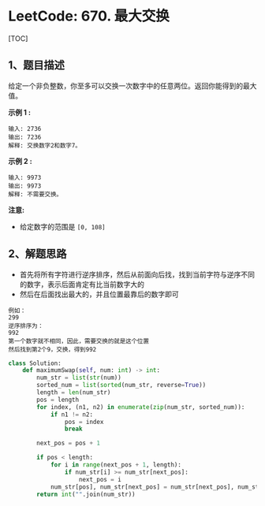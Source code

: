 # LeetCode: 670. 最大交换

[TOC]

## 1、题目描述

给定一个非负整数，你至多可以交换一次数字中的任意两位。返回你能得到的最大值。

**示例 1 :**

```
输入: 2736
输出: 7236
解释: 交换数字2和数字7。
```


**示例 2 :**

```
输入: 9973
输出: 9973
解释: 不需要交换。
```


**注意:**

-   给定数字的范围是 `[0, 108]`



## 2、解题思路

-   首先将所有字符进行逆序排序，然后从前面向后找，找到当前字符与逆序不同的数字，表示后面肯定有比当前数字大的
-   然后在后面找出最大的，并且位置最靠后的数字即可

```
例如：
299
逆序排序为：
992
第一个数字就不相同，因此，需要交换的就是这个位置
然后找到第2个9，交换，得到992
```



```python
class Solution:
    def maximumSwap(self, num: int) -> int:
        num_str = list(str(num))
        sorted_num = list(sorted(num_str, reverse=True))
        length = len(num_str)
        pos = length
        for index, (n1, n2) in enumerate(zip(num_str, sorted_num)):
            if n1 != n2:
                pos = index
                break

        next_pos = pos + 1

        if pos < length:
            for i in range(next_pos + 1, length):
                if num_str[i] >= num_str[next_pos]:
                    next_pos = i
            num_str[pos], num_str[next_pos] = num_str[next_pos], num_str[pos]
        return int("".join(num_str))
```

